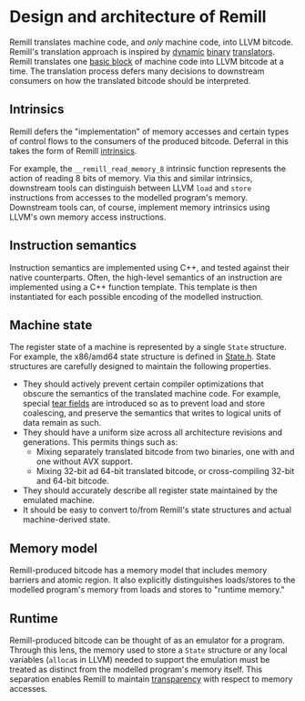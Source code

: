 
# Design and architecture of Remill

Remill translates machine code, and *only* machine code, into LLVM bitcode. Remill's translation approach is inspired by [dynamic](https://software.intel.com/en-us/articles/pin-a-dynamic-binary-instrumentation-tool)
[binary](https://github.com/DynamoRIO/dynamorio) [translators](https://github.com/Granary/granary2). Remill translates one [basic block](https://en.wikipedia.org/wiki/Basic_block) of machine code into LLVM bitcode at a time. The translation process defers many decisions to downstream consumers on how the translated bitcode should be interpreted.

## Intrinsics

Remill defers the "implementation" of memory accesses and certain types of
control flows to the consumers of the produced bitcode. Deferral in this takes
the form of Remill [intrinsics](remill/Arch/Runtime/Intrinsics.h).

For example, the `__remill_read_memory_8` intrinsic function represents the
action of reading 8 bits of memory. Via this and similar intrinsics, downstream
tools can distinguish between LLVM `load` and `store` instructions from accesses
to the modelled program's memory. Downstream tools can, of course, implement
memory intrinsics using LLVM's own memory access instructions. 

## Instruction semantics

Instruction semantics are implemented using C++, and tested against their
native counterparts. Often, the high-level semantics of an instruction are
implemented using a C++ function template. This template is then instantiated
for each possible encoding of the modelled instruction.

## Machine state

The register state of a machine is represented by a single `State` structure.
For example, the x86/amd64 state structure is defined in
[State.h](remill/Arch/X86/Runtime/State.h). State structures are carefully
designed to maintain the following properties.

 - They should actively prevent certain compiler optimizations that obscure the
   semantics of the translated machine code. For example, special
   [tear fields](https://github.com/trailofbits/remill/blob/master/remill/Arch/X86/Runtime/State.h#L211)
   are introduced so as to prevent load and store coalescing, and preserve the
   semantics that writes to logical units of data remain as such.
 - They should have a uniform size across all architecture revisions and
   generations. This permits things such as:
    - Mixing separately translated bitcode from two binaries, one with and one without AVX support.
    - Mixing 32-bit ad 64-bit translated bitcode, or cross-compiling 32-bit and
      64-bit bitcode.
 - They should accurately describe all register state maintained by the
    emulated machine.
 - It should be easy to convert to/from Remill's state structures and actual
    machine-derived state.

## Memory model

Remill-produced bitcode has a memory model that includes memory barriers and atomic region.
It also explicitly distinguishes loads/stores to the modelled program's memory from
loads and stores to "runtime memory."

## Runtime

Remill-produced bitcode can be thought of as an emulator for a program.
Through this lens, the memory used to store a `State` structure or any local
variables (`alloca`s in LLVM) needed to support the emulation must be treated
as distinct from the modelled program's memory itself. This separation enables
Remill to maintain [transparency](http://www.burningcutlery.com/derek/docs/transparency-VEE12.pdf)
with respect to memory accesses.